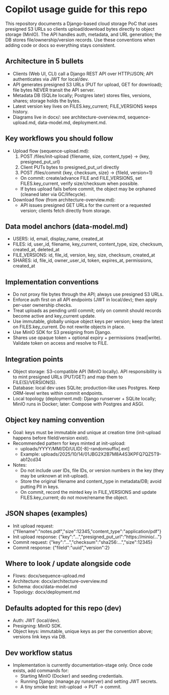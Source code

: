 # Copilot usage guide for this repo

This repository documents a Django-based cloud storage PoC that uses presigned S3 URLs so clients upload/download bytes directly to object storage (MinIO). The API handles auth, metadata, and URL generation; the DB stores file/ownership/version records. Use these conventions when adding code or docs so everything stays consistent.

## Architecture in 5 bullets
- Clients (Web UI, CLI) call a Django REST API over HTTP/JSON; API authenticates via JWT for local/dev.
- API generates presigned S3 URLs (PUT for upload, GET for download); file bytes NEVER transit the API server.
- Metadata DB (SQLite locally; Postgres later) stores files, versions, shares; storage holds the bytes.
- Latest version key lives on FILES.key_current; FILE_VERSIONS keeps history.
- Diagrams live in docx/: see architecture-overview.md, sequence-upload.md, data-model.md, deployment.md.

## Key workflows you should follow
- Upload flow (sequence-upload.md):
  1) POST /files/init-upload {filename, size, content_type} -> {key, presigned_put_url}
  2) Client PUTs bytes to presigned_put_url directly
  3) POST /files/commit {key, checksum, size} -> {fileId, version=1}
  - On commit: create/advance FILE and FILE_VERSIONS, set FILES.key_current, verify size/checksum when possible.
  - If bytes upload fails before commit, the object may be orphaned (cleaned later via GC/lifecycle).
- Download flow (from architecture-overview.md):
  - API issues presigned GET URLs for the current or a requested version; clients fetch directly from storage.

## Data model anchors (data-model.md)
- USERS: id, email, display_name, created_at
- FILES: id, user_id, filename, key_current, content_type, size, checksum, created_at, deleted_at
- FILE_VERSIONS: id, file_id, version, key, size, checksum, created_at
- SHARES: id, file_id, owner_user_id, token, expires_at, permissions, created_at

## Implementation conventions
- Do not proxy file bytes through the API; always use presigned S3 URLs.
- Enforce auth first on all API endpoints (JWT in local/dev); then apply per-user ownership checks.
- Treat uploads as pending until commit; only on commit should records become active and key_current update.
- Use immutable, globally unique object keys per version; keep the latest on FILES.key_current. Do not rewrite objects in place.
- Use MinIO SDK for S3 presigning from Django.
- Shares use opaque token + optional expiry + permissions (read|write). Validate token on access and resolve to FILE.

## Integration points
- Object storage: S3-compatible API (MinIO locally). API responsibility is to mint presigned URLs (PUT/GET) and map them to FILE(S)/VERSION(S).
- Database: local dev uses SQLite; production-like uses Postgres. Keep ORM-level writes within commit endpoints.
- Local topology (deployment.md): Django runserver + SQLite locally; MinIO runs in Docker; later: Compose with Postgres and ASGI.

## Object key naming convention
- Goal: keys must be immutable and unique at creation time (init-upload happens before fileId/version exist).
- Recommended pattern for keys minted at init-upload:
  - uploads/YYYY/MM/DD/ULID[-8]-randomsuffix[.ext]
  - Example: uploads/2025/10/14/01JBG2X2B7M8A4S3KPFQ7QZ5T9-ab12cd34
- Notes:
  - Do not include user IDs, file IDs, or version numbers in the key (they may be unknown at init-upload).
  - Store the original filename and content_type in metadata/DB; avoid putting PII in keys.
  - On commit, record the minted key in FILE_VERSIONS and update FILES.key_current; do not move/rename the object.

## JSON shapes (examples)
- Init upload request: {"filename":"notes.pdf","size":12345,"content_type":"application/pdf"}
- Init upload response: {"key":"...","presigned_put_url":"https://minio/..."}
- Commit request: {"key":"...","checksum":"sha256:...","size":12345}
- Commit response: {"fileId":"uuid","version":2}

## Where to look / update alongside code
- Flows: docx/sequence-upload.md
- Architecture: docx/architecture-overview.md
- Schema: docx/data-model.md
- Topology: docx/deployment.md

## Defaults adopted for this repo (dev)
- Auth: JWT (local/dev).
- Presigning: MinIO SDK.
- Object keys: immutable, unique keys as per the convention above; versions link keys via DB.

## Dev workflow status
- Implementation is currently documentation-stage only. Once code exists, add commands for:
  - Starting MinIO (Docker) and seeding credentials.
  - Running Django (manage.py runserver) and setting JWT secrets.
  - A tiny smoke test: init-upload -> PUT -> commit.